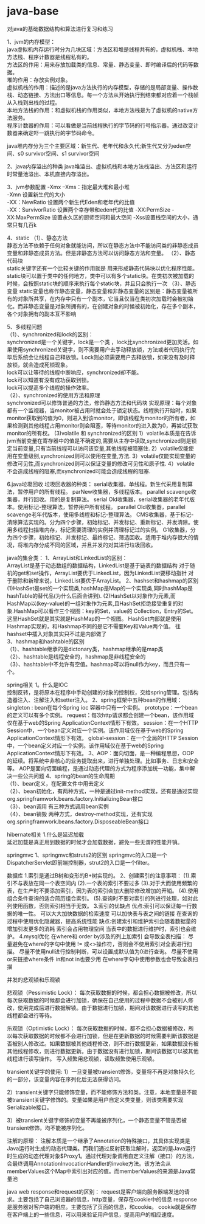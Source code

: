# java-base

对java的基础数据结构和算法进行复习和练习

1、jvm的内存模型：  
java虚拟机内存运行时分为几块区域：方法区和堆是线程共有的，虚拟机栈、本地方法栈、程序计数器是线程私有的。  
方法区的作用：用来存放加载类的信息、常量、静态变量、即时编译后的代码等数据。  
堆的作用：存放实例对象。  
虚拟机栈的作用：描述的是java方法执行的内存模型，存储的是局部变量、操作数栈、动态链接、方法出口等信息。每一个方法从开始执行到结束都对应着一个栈帧从入栈到出栈的过程。  
本地方法栈的作用：和虚拟机栈的作用类似，本地方法栈是为了虚拟机的native方法服务。  
程序计数器的作用：可以看做是当前线程执行的字节码的行号指示器。通过改变计数器来确定吓一跳执行的字节码命令。 

java堆内存分为三个主要区域：新生代、老年代和永久代;新生代又分为eden空间、s0 survivor空间、s1 survivor空间

2、java内存溢出的种类  java堆溢出、虚拟机栈和本地方法栈溢出、方法区和运行时常量池溢出、本机直接内存溢出。 

3、jvm参数配置 
-Xmx –Xms：指定最大堆和最小堆  
-Xmn 设置新生代的大小  
-XX：NewRatio 设置两个新生代Eden和老年代的比值  
-XX：SurvivorRatio 设置两个幸存带和eden代的比值 
-XX:PermSize -XX:MaxPermSize 设置永久区的厨师空间和最大空间 
-Xss设置栈空间的大小，通常只有几百k 

4、static 
 （1）、静态方法    
 静态方法不依赖于任何对象就能访问，所以在静态方法中不能访问类的非静态成员变量和非静态成员方法。但是非静态方法可以访问静态方法和变量。 
 （2）、静态代码块  
 static关键字还有一个比较关键的作用就是 用来形成静态代码块以优化程序性能。static块可以置于类中的任何地方，类中可以有多个static块。在类初次被加载的时候，会按照static块的顺序来执行每个static块，并且只会执行一次 
 （3）、静态变量 
 static变量也称作静态变量，静态变量和非静态变量的区别是：静态变量被所有的对象所共享，在内存中只有一个副本，它当且仅当在类初次加载时会被初始化。而非静态变量是对象所拥有的，在创建对象的时候被初始化，存在多个副本，各个对象拥有的副本互不影响
 
 5、多线程问题  
 （1）、synchronized和lock的区别：     
 synchronized是一个关键字，lock是一个类 ，lock比synchronized更加灵活。如果使用synchronized关键字，则不需要用户去手动释放锁，方法或者代码执行完毕后系统会让线程自己释放锁。Lock则必须需要用户去释放锁，如果没有及时释放锁，就会造成死锁现象。      
 lock可以让等待的线程中断响应，synchronized却不能。     
 lock可以知道有没有成功获取到锁。     
 lock可以提高多个线程的操作效率。  
 （2）、synchronized的使用方法和原理      
 synchronized可以修饰普通的方法，修饰静态方法和代码块      实现原理：每个对象都有一个监视器，当monitor被占用时就会处于锁定状态。线程执行开始时，如果monitor获取到的值为0，则进入到该monitor，即该线程为monitor的所有者，如果检测到其他线程占用monitor则会阻塞，等待monitor的进入数为0，再尝试获取monitor的所有权。 
 (3)volatile 和 synchronized的区别
  1）volatile本质是在告诉jvm当前变量在寄存器中的值是不确定的,需要从主存中读取,synchronized则是锁定当前变量,只有当前线程可以访问该变量,其他线程被阻塞住.
  2）volatile仅能使用在变量级别,synchronized则可以使用在变量,方法.
  3）volatile仅能实现变量的修改可见性,而synchronized则可以保证变量的修改可见性和原子性.
  4）volatile不会造成线程的阻塞,而synchronized可能会造成线程的阻塞.

 6.java垃圾回收
 垃圾回收器的种类：
	serial收集器，单线程。新生代采用复制算法，暂停用户的所有线程。
	parNew收集器，多线程版本。
	parallel scavenge收集器，并行回收。用的是复制算法。
	serial Old收集器，serial收集器的老年代版本。使用标记-整理算法，暂停用户所有线程。
	parallel Old收集器，parallel scavenge老年代版本，使用多线程和标记-整理算法。
	CMS收集器，基于标记-清除算法实现的。分为四个步骤，初始标记、并发标记、重新标记、并发清除。使用多线程扫描堆内存，标记需要清理的实例并清理标记过的实例。
	G1收集器，分为四个步骤，初始标记、并发标记、最终标记、筛选回收。适用于堆内存很大的情况，将堆内存分成不同的区域，并且并发的对其进行垃圾回收。


 java的集合类：
 1、ArrayList和LinkedList的区别：   
 ArrayList是基于动态数组的数据结构，LinkedList是基于链表的数据结构    对于随机的get和set操作，ArrayList要优于LinkedList，因为LinkedList要移动指针    对于删除和新增来说，LinkedList要优于ArrayList。 
 2、hashset和hashmap的区别 
 (1)HashSet是set的一个实现类,hashMap是Map的一个实现类,同时hashMap是hashTable的替代品(为什么后面会讲到). 
 (2)HashSet以对象作为元素,而HashMap以(key-value)的一组对象作为元素,且HashSet拒绝接受重复的对象.HashMap可以看作三个视图：key的Set，value的 Collection，Entry的Set。 这里HashSet就是其实就是HashMap的一个视图。 HashSet内部就是使用Hashmap实现的，和Hashmap不同的是它不需要Key和Value两个值。 往hashset中插入对象其实只不过是内部做了   
 3、hashmap和hashtable的区别   
 （1）、hashtable继承的是dictonary类，hashmap继承的是map类   
 （2）、hashtable是线程安全的，hashmap是非线程安全的   
 （3）、hashtable中不允许有空值。hashmap可以将null作为key，而且只有一个。 
 
spring相关
 1。什么是IOC   
 控制反转，是将原本在程序中手动创建的对象的控制权，交给spring管理。包括构造器注入、注解注入和setter注入。
 2、spring框架中五种bean的作用域： 
 singleton : bean在每个Spring ioc 容器中只有一个实例。
 prototype：一个bean的定义可以有多个实例。 
 request：每次http请求都会创建一个bean，该作用域仅在基于web的Spring ApplicationContext情形下有效。
 session：在一个HTTP Session中，一个bean定义对应一个实例。该作用域仅在基于web的Spring ApplicationContext情形下有效。
 global-session：在一个全局的HTTP Session中，一个bean定义对应一个实例。该作用域仅在基于web的Spring ApplicationContext情形下有效。 
 3、AOP：面向切面，是一种编程思想，OOP的延续。将系统中非核心的业务提取出来，进行单独处理。比如事务、日志和安全等。 AOP是面向切面编程，是通过动态代理的方式为程序添加统一功能，集中解决一些公共问题 
 4、spring的bean的生命周期   
 （1）、bean定义，在配置文件中用去定义   
 （2）、bean初始化，有两种方式，一种是通过init-method实现，还有是通过实现org.springframwork.beans.factory.InitializingBean接口   
 （3）、bean调用 有三种方式调用bean实例   
 （4）、bean销毁 两种方式，destroy-method实现，还有实现org.springframwork.beans.factory.DisposeableBean接口

hibernate相关 
1.什么是延迟加载   
延迟加载是真正用到数据的时候才会加载数据，避免一些无谓的性能开销。 

springmvc 
1、springmvc和struts2的区别  springmvc的入口是一个DispatcherServlet即前端控制器，strut2的入口是一个filter。

数据库 
1.索引是通过B树和变形的B+树实现的。
2、创建索引的注意事项：
	(1).索引不与表放在同一个表空间内
	(2).一个表的索引不要过多
	(3).对于大而使用频繁的表，在生产时不要添加索引，因为表的索引会加大删除修改增加的开销。
	(4).使用组合条件查询的适合简历组合索引。
	(5).查询时不要对索引的列进行处理，如对此列使用函数，否则索引相当于无效。
3.索引的优缺点
	优点:索引可以保证每一行数据的唯一性。
	可以大大加快数据的检索速度
	可以加快表与表之间的链接
	在查询的过程中使用优化隐藏器，提高系统性能
	缺点:创建索引和维护索引会随着数据量的增加引发更多的消耗
	索引会占用物理空间
	当表中的数据进行维护时，索引也会维护。
4.mysql优化
	在where和 order by涉及的列上加索引
	会导致全表扫描：	尽量避免在where的字句中使用 != 或<>操作符，否则会不使用索引对全表进行扫描。
				尽量不使用null进行控制判断，可以设置成默认值为0进行查询。
				尽量不使用or来链接where条件
				in和not in也要少用
				在where字句中使用参数也会导致全表扫描
	

并发的悲观锁和乐观锁

悲观锁（Pessimistic Lock）： 每次获取数据的时候，都会担心数据被修改，所以每次获取数据的时候都会进行加锁，确保在自己使用的过程中数据不会被别人修改，使用完成后进行数据解锁。由于数据进行加锁，期间对该数据进行读写的其他线程都会进行等待。

乐观锁（Optimistic Lock）： 每次获取数据的时候，都不会担心数据被修改，所以每次获取数据的时候都不会进行加锁，但是在更新数据的时候需要判断该数据是否被别人修改过。如果数据被其他线程修改，则不进行数据更新，如果数据没有被其他线程修改，则进行数据更新。由于数据没有进行加锁，期间该数据可以被其他线程进行读写操作。 写入频繁用悲观锁，读取频繁使用乐观锁。

transient关键字的使用:
1）一旦变量被transient修饰，变量将不再是对象持久化的一部分，该变量内容在序列化后无法获得访问。

2）transient关键字只能修饰变量，而不能修饰方法和类。注意，本地变量是不能被transient关键字修饰的。变量如果是用户自定义类变量，则该类需要实现Serializable接口。

3）被transient关键字修饰的变量不再能被序列化，一个静态变量不管是否被transient修饰，均不能被序列化。

注解的原理：
注解本质是一个继承了Annotation的特殊接口，其具体实现类是Java运行时生成的动态代理类。而我们通过反射获取注解时，返回的是Java运行时生成的动态代理对象$Proxy1。通过代理对象调用自定义注解（接口）的方法，会最终调用AnnotationInvocationHandler的invoke方法。该方法会从memberValues这个Map中索引出对应的值。而memberValues的来源是Java常量池


java web
response和request的区别：
	request是客户端向服务器端发送的请求。主要包括了自己浏览器的信息，http变量，保存在cookie中的信息
	response是服务器对客户端的相应。主要包括了页面的信息，和cookie。
	cookie就是保存在客户端上的一些信息，可以用来验证用户信息，提高用户的相应速度。